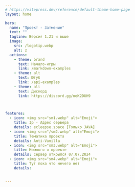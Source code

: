 ```yaml
---
# https://vitepress.dev/reference/default-theme-home-page
layout: home

hero:
  name: "Проект - Затмение"
  text: ""
  tagline: Версия 1.21 и выше 
  image: 
    src: /logotip.webp
    alt: z
  actions:
    - theme: brand
      text: Начало-игры
      link: /markdown-examples
    - theme: alt
      text: Ютуб
      link: /api-examples
    - theme: alt
      text: Дискорд
      link: https://discord.gg/neK2DUH9

	  

features:
  - icon: <img src="sm1.webp" alt="Emoji">
    title: Ip - Адрес сервера
    details: ecleepse.space [Только JAVA]
  - icon: <img src="/sm2.webp" alt="Emoji">
    title: Тематика проекта
    details: Anti-Vanilla
  - icon: <img src="sm3.webp" alt="Emoji">
    title: Немного о проекте
    details: Сервер открылся 07.07.2024
  - icon: <img src="sm4.webp" alt="Emoji">
    title: Тут пока что нечего нет
    details: 


---
```


